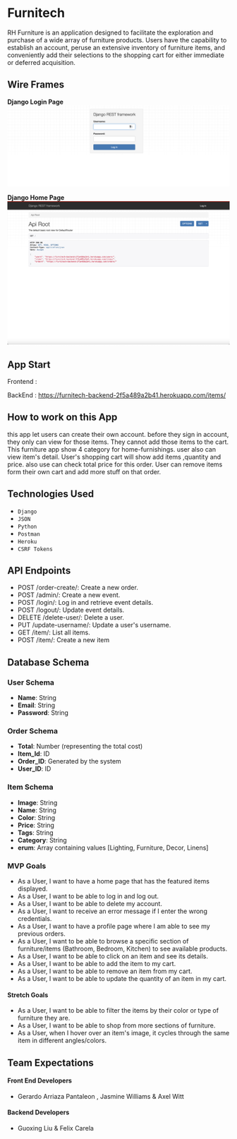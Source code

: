 
# Furnitech

RH Furniture is an application designed to facilitate the exploration and purchase of a wide array of furniture products. Users have the capability to establish an account, peruse an extensive inventory of furniture items, and conveniently add their selections to the shopping cart for either immediate or deferred acquisition.

## Wire Frames

**Django Login Page**
![image](<Djangoframworklogin.png>)

**Django Home Page**
![image](<Django Home page.png>)

## App Start
Frontend : 

BackEnd : https://furnitech-backend-2f5a489a2b41.herokuapp.com/items/


## How to work on this App
this app let users can create their own account. before they sign in account, they only can view for those items. They cannot add those items to the cart. This furniture app show 4 category for home-furnishings. user also can view item's detail. User's shopping cart will show add items ,quantity and price. also use can check total price for this order. User can remove items form their own cart and add more stuff on that order.

## Technologies Used


- `Django`
- `JSON`
- `Python`
- `Postman`
- `Heroku`
- `CSRF Tokens`


## API Endpoints
- POST /order-create/: Create a new order.
- POST /admin/: Create a new event.
- POST /login/: Log in and retrieve event details.
- POST /logout/: Update event details.
- DELETE /delete-user/: Delete a user.
- PUT /update-username/: Update a user's username.
- GET /item/: List all items.
- POST /item/: Create a new item


## Database Schema

### User Schema
- **Name**: String 
- **Email**: String 
- **Password**: String

### Order Schema
- **Total**: Number (representing the total cost)
- **Item_Id**: ID
- **Order_ID**: Generated by the system
- **User_ID**: ID

### Item Schema
- **Image**: String
- **Name**: String
- **Color**: String
- **Price**: String
- **Tags**: String
- **Category**: String
- **erum**: Array containing values [Lighting, Furniture, Decor, Linens]

### MVP Goals

- As a User, I want to have a home page that has the featured items displayed.
- As a User, I want to be able to log in and log out.
- As a User, I want to be able to delete my account.
- As a User, I want to receive an error message if I enter the wrong credentials.
- As a User, I want to have a profile page where I am able to see my previous orders.
- As a User, I want to be able to browse a specific section of furniture/items (Bathroom, Bedroom, Kitchen) to see available products.
- As a User, I want to be able to click on an item and see its details.
- As a User, I want to be able to add the item to my cart.
- As a User, I want to be able to remove an item from my cart.
- As a User, I want to be able to update the quantity of an item in my cart.
#### Stretch Goals
- As a User, I want to be able to filter the items by their color or type of furniture they are.
- As a User, I want to be able to shop from more sections of furniture.
- As a User, when I hover over an item's image, it cycles through the same item in different angles/colors.


## Team Expectations

#### Front End Developers
- Gerardo Arriaza Pantaleon , Jasmine Williams & Axel Witt  

#### Backend Developers
- Guoxing Liu & Felix Carela 